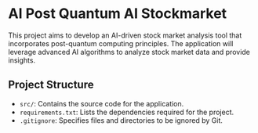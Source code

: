 # AI Post Quantum AI Stockmarket

This project aims to develop an AI-driven stock market analysis tool that incorporates post-quantum computing principles. The application will leverage advanced AI algorithms to analyze stock market data and provide insights.

## Project Structure
- `src/`: Contains the source code for the application.
- `requirements.txt`: Lists the dependencies required for the project.
- `.gitignore`: Specifies files and directories to be ignored by Git.
